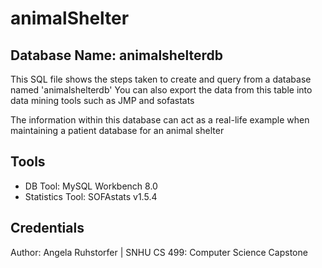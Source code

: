 # animalShelter

## Database Name: animalshelterdb

This SQL file shows the steps taken to create and query from a database named 'animalshelterdb'
You can also export the data from this table into data mining tools such as JMP and sofastats

The information within this database can act as a real-life example when maintaining a patient database for an animal shelter

## Tools

- DB Tool: MySQL Workbench 8.0
- Statistics Tool: SOFAstats v1.5.4

## Credentials

Author: Angela Ruhstorfer |
SNHU CS 499: Computer Science Capstone
